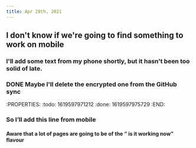 ```yaml
---
title: Apr 28th, 2021
---
```

## I don't know if we're going to find something to work on mobile
### I'll add some text from my phone shortly, but it hasn't been too solid of late.
### DONE Maybe I'll delete the encrypted one from the GitHub sync
:PROPERTIES:
:todo: 1619597971212
:done: 1619597975729
:END:
### So I’ll add this line from mobile
#### Aware that a lot of pages are going to be of the “ is it working now” flavour
